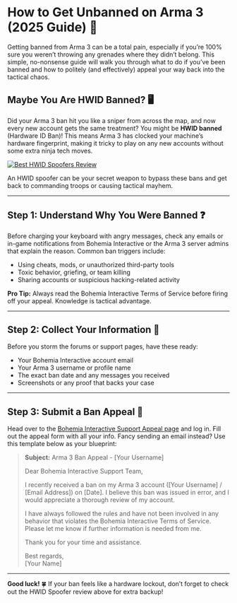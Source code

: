 # How to Get Unbanned on Arma 3 (2025 Guide) 🚀

Getting banned from Arma 3 can be a total pain, especially if you’re 100% sure you weren’t throwing any grenades where they didn’t belong. This simple, no-nonsense guide will walk you through what to do if you’ve been banned and how to politely (and effectively) appeal your way back into the tactical chaos.

## Maybe You Are HWID Banned? 🖥️

Did your Arma 3 ban hit you like a sniper from across the map, and now every new account gets the same treatment? You might be **HWID banned** (Hardware ID Ban)! This means Arma 3 has clocked your machine’s hardware fingerprint, making it tricky to play on any new accounts without some extra ninja tech moves.

[![Best HWID Spoofers Review](https://img.shields.io/badge/Best%20HWID%20Spoofers-Read%20Review-brightgreen?style=for-the-badge&logo=origin)](https://hwid-spoofer.mystrikingly.com/)

An HWID spoofer can be your secret weapon to bypass these bans and get back to commanding troops or causing tactical mayhem.

---

## Step 1: Understand Why You Were Banned ❓

Before charging your keyboard with angry messages, check any emails or in-game notifications from Bohemia Interactive or the Arma 3 server admins that explain the reason. Common ban triggers include:  
- Using cheats, mods, or unauthorized third-party tools  
- Toxic behavior, griefing, or team killing  
- Sharing accounts or suspicious hacking-related activity  

**Pro Tip:** Always read the Bohemia Interactive Terms of Service before firing off your appeal. Knowledge is tactical advantage.

---

## Step 2: Collect Your Information 📝

Before you storm the forums or support pages, have these ready:  
- Your Bohemia Interactive account email  
- Your Arma 3 username or profile name  
- The exact ban date and any messages you received  
- Screenshots or any proof that backs your case  

---

## Step 3: Submit a Ban Appeal 📧

Head over to the [Bohemia Interactive Support Appeal page](https://support.bistudio.com/) and log in. Fill out the appeal form with all your info. Fancy sending an email instead? Use this template below as your blueprint:

> **Subject:** Arma 3 Ban Appeal - [Your Username]  
>  
> Dear Bohemia Interactive Support Team,  
>  
> I recently received a ban on my Arma 3 account ([Your Username] / [Email Address]) on [Date]. I believe this ban was issued in error, and I would appreciate a thorough review of my account.  
>  
> I have always followed the rules and have not been involved in any behavior that violates the Bohemia Interactive Terms of Service. Please let me know if further information is needed from me.  
>  
> Thank you for your time and assistance.  
>  
> Best regards,  
> [Your Name]

---

**Good luck!** 🍀 If your ban feels like a hardware lockout, don’t forget to check out the HWID Spoofer review above for extra backup!